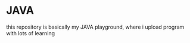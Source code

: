 # JAVA

this repository is basically my JAVA playground, where i upload program with lots of learning